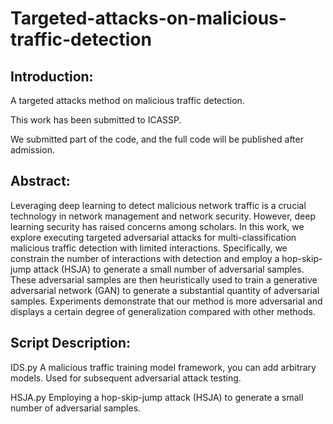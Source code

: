 # Targeted-attacks-on-malicious-traffic-detection
## Introduction:
A targeted attacks method on malicious traffic detection.

This work has been submitted to ICASSP. 

We submitted part of the code, and the full code will be published after admission.

## Abstract:
Leveraging deep learning to detect malicious network traffic is a crucial technology in network management and network security. However, deep learning security has raised concerns among scholars.
In this work, we explore executing targeted adversarial attacks for multi-classification malicious traffic detection with limited interactions. 
Specifically, we constrain the number of interactions with detection and employ a hop-skip-jump attack (HSJA) to generate a small number of adversarial samples.
These adversarial samples are then heuristically used to train a generative adversarial network (GAN) to generate a substantial quantity of adversarial samples.
Experiments demonstrate that our method is more adversarial and displays a certain degree of generalization compared with other methods.

## Script Description:

  IDS.py
      A malicious traffic training model framework, you can add arbitrary models. Used for subsequent adversarial attack testing.
      
  HSJA.py
      Employing a hop-skip-jump attack (HSJA) to generate a small number of adversarial samples.
